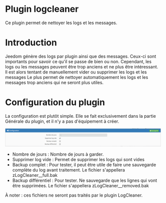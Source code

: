 # Plugin logcleaner

Ce plugin permet de nettoyer les logs et les messages.

# Introduction

Jeedom génère des logs par plugin ainsi que des messages.
Ceux-ci sont importants pour savoir ce qu'il se passe de bien ou non.
Cependant, les logs ou les messages peuvent être trop anciens et ne plus être intéressant.
Il est alors tentant de manuellement vider ou supprimer les logs et les messages
Le plus permet de nettoyer automatiquement les logs et les messages trop anciens qui ne seront plus utiles.

# Configuration du plugin

La configuration est plutôt simple.
Elle se fait exclusivement dans la partie Générale du plugin, et il n'y a pas d'équipement à créer.

![Configuration Plugin](../images/Param_General.png)

* Nombre de jours : Nombre de jours à garder.
* Supprimer log vide : Permet de supprimer les logs qui sont vides
* Backup complet : Pour tester, il peut être utile de faire une sauvegarde complète du log avant traitement.
Le fichier s'appellera zLogCleaner_<NomDuPlugin>_full.bak
* Backup différentiel : Pour tester. Ne sauvegarde que les lignes qui vont être supprimées.
Le fichier s'appellera zLogCleaner_<NomDuPlugin>_removed.bak

À noter : ces fichiers ne seront pas traités par le plugin LogCleaner.

